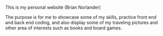 This is my personal website (Brian Norlander)

The purpose is for me to showcase some of my skills, practice front end and back end coding, and also display some of my traveling pictures and other area of interests such as books and board games.
